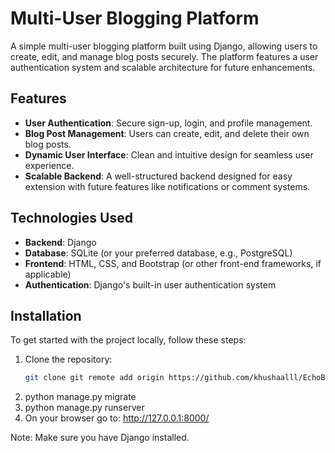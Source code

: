 # Multi-User Blogging Platform  

A simple multi-user blogging platform built using Django, allowing users to create, edit, and manage blog posts securely. The platform features a user authentication system and scalable architecture for future enhancements.

## Features  

- **User Authentication**: Secure sign-up, login, and profile management.  
- **Blog Post Management**: Users can create, edit, and delete their own blog posts.  
- **Dynamic User Interface**: Clean and intuitive design for seamless user experience.  
- **Scalable Backend**: A well-structured backend designed for easy extension with future features like notifications or comment systems.  

## Technologies Used  

- **Backend**: Django  
- **Database**: SQLite (or your preferred database, e.g., PostgreSQL)  
- **Frontend**: HTML, CSS, and Bootstrap (or other front-end frameworks, if applicable)  
- **Authentication**: Django's built-in user authentication system  

## Installation  

To get started with the project locally, follow these steps:  

1. Clone the repository:
   ```bash  
   git clone git remote add origin https://github.com/khushaalll/EchoBlog.git '''
2. python manage.py migrate
3. python manage.py runserver
5. On your browser go to: http://127.0.0.1:8000/

Note: Make sure you have Django installed.
   
   
 
